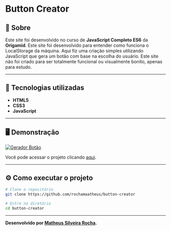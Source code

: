 <h1>Button Creator</h1>

<h2>🤔 Sobre</h2>

Este site foi desenvolvido no curso de **JavaScript Completo ES6** da **Origamid**.
Este site foi desenvolvido para entender como funciona o LocalStorage da máquina. Aqui fiz uma criação simples utilizando JavaScript que gera um botão
com base na escolha do usuário.
Este site não foi criado para ser totalmente funcional ou visualmente bonito, apenas para estudo.

<hr>

<h2>🚀 Tecnologias utilizadas</h2>

- **HTML5**
- **CSS3**
- **JavaScript**

<hr>

<h2>🖥️ Demonstração</h2>

[![Gerador Botão](https://i.imgur.com/5ArAMzS.png "Clique para acessar o projeto")](https://rochamaatheus.github.io/button-creator/ "Clique para acessar o projeto")   

Você pode acessar o projeto clicando [aqui](https://rochamaatheus.github.io/button-creator/).

<hr>

<h2>⚙ Como executar o projeto</h2>

```bash
# Clone o repositório
git clone https://github.com/rochamaatheus/button-creator

# Entre no diretório
cd button-creator
```

<hr>

**Desenvolvido por [Matheus Silveira Rocha](https://github.com/rochamaatheus/).**

